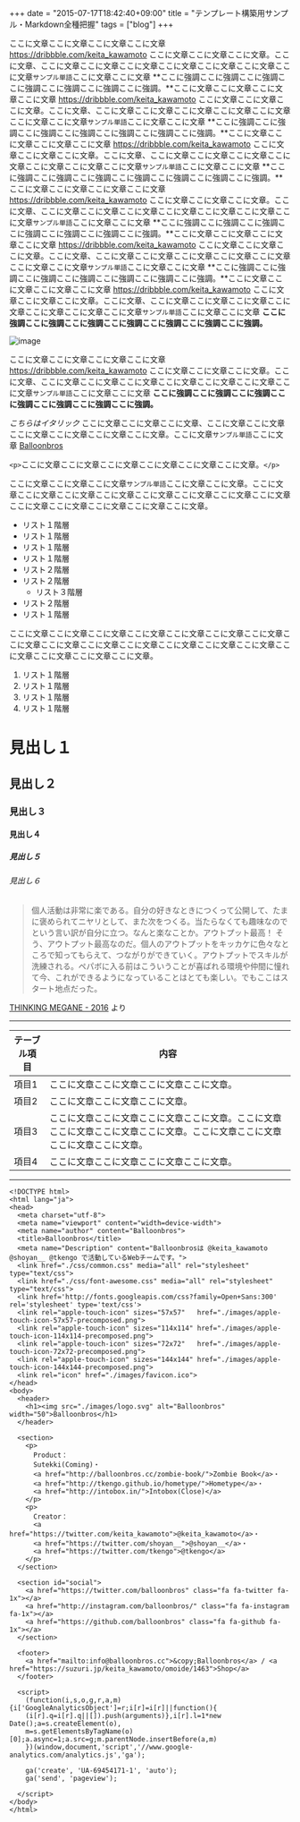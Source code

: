 +++
date = "2015-07-17T18:42:40+09:00"
title = "テンプレート構築用サンプル・Markdown全種把握"
tags = ["blog"]
+++

ここに文章ここに文章ここに文章ここに文章 https://dribbble.com/keita_kawamoto ここに文章ここに文章ここに文章。ここに文章、ここに文章ここに文章ここに文章ここに文章ここに文章ここに文章ここに文章`サンプル単語`ここに文章ここに文章 **ここに強調ここに強調ここに強調ここに強調ここに強調ここに強調ここに強調。**ここに文章ここに文章ここに文章ここに文章 https://dribbble.com/keita_kawamoto ここに文章ここに文章ここに文章。ここに文章、ここに文章ここに文章ここに文章ここに文章ここに文章ここに文章ここに文章`サンプル単語`ここに文章ここに文章 **ここに強調ここに強調ここに強調ここに強調ここに強調ここに強調ここに強調。**ここに文章ここに文章ここに文章ここに文章 https://dribbble.com/keita_kawamoto ここに文章ここに文章ここに文章。ここに文章、ここに文章ここに文章ここに文章ここに文章ここに文章ここに文章ここに文章`サンプル単語`ここに文章ここに文章 **ここに強調ここに強調ここに強調ここに強調ここに強調ここに強調ここに強調。**ここに文章ここに文章ここに文章ここに文章 https://dribbble.com/keita_kawamoto ここに文章ここに文章ここに文章。ここに文章、ここに文章ここに文章ここに文章ここに文章ここに文章ここに文章ここに文章`サンプル単語`ここに文章ここに文章 **ここに強調ここに強調ここに強調ここに強調ここに強調ここに強調ここに強調。**ここに文章ここに文章ここに文章ここに文章 https://dribbble.com/keita_kawamoto ここに文章ここに文章ここに文章。ここに文章、ここに文章ここに文章ここに文章ここに文章ここに文章ここに文章ここに文章`サンプル単語`ここに文章ここに文章 **ここに強調ここに強調ここに強調ここに強調ここに強調ここに強調ここに強調。**ここに文章ここに文章ここに文章ここに文章 https://dribbble.com/keita_kawamoto ここに文章ここに文章ここに文章。ここに文章、ここに文章ここに文章ここに文章ここに文章ここに文章ここに文章ここに文章`サンプル単語`ここに文章ここに文章 **ここに強調ここに強調ここに強調ここに強調ここに強調ここに強調ここに強調。**

![image](https://cloud.githubusercontent.com/assets/1661325/14057389/318a6338-f341-11e5-9fe5-7e37ac3cd1cf.png)

ここに文章ここに文章ここに文章ここに文章 https://dribbble.com/keita_kawamoto ここに文章ここに文章ここに文章。ここに文章、ここに文章ここに文章ここに文章ここに文章ここに文章ここに文章ここに文章`サンプル単語`ここに文章ここに文章 **ここに強調ここに強調ここに強調ここに強調ここに強調ここに強調ここに強調。**

*こちらはイタリック* ここに文章ここに文章ここに文章、ここに文章ここに文章ここに文章ここに文章ここに文章ここに文章。ここに文章`サンプル単語`ここに文章 [Balloonbros](http://balloonbros.cc/)

`<p>`ここに文章ここに文章ここに文章ここに文章ここに文章ここに文章。`</p>`

ここに文章ここに文章ここに文章`サンプル単語`ここに文章ここに文章。ここに文章ここに文章ここに文章ここに文章ここに文章ここに文章ここに文章ここに文章ここに文章ここに文章ここに文章ここに文章ここに文章。

- リスト１階層
- リスト１階層
- リスト１階層
- リスト１階層
 - リスト２階層
 - リスト２階層
   * リスト３階層
 - リスト２階層
- リスト１階層

ここに文章ここに文章ここに文章ここに文章ここに文章ここに文章ここに文章ここに文章ここに文章ここに文章ここに文章ここに文章ここに文章ここに文章ここに文章ここに文章ここに文章ここに文章。

1. リスト１階層
1. リスト１階層
1. リスト１階層
1. リスト１階層

# 見出し１

## 見出し２

### 見出し３

#### 見出し４

##### 見出し５

###### 見出し６

> 個人活動は非常に楽である。自分の好きなときにつくって公開して、たまに褒められてニヤリとして、また次をつくる。当たらなくても趣味なのでという言い訳が自分に立つ。なんと楽なことか。アウトプット最高！
> そう、アウトプット最高なのだ。個人のアウトプットをキッカケに色々なところで知ってもらえて、つながりができていく。アウトプットでスキルが洗練される。ペパボに入る前はこういうことが喜ばれる環境や仲間に憧れて今、これができるようになっていることはとても楽しい。でもここはスタート地点だった。

[THINKING MEGANE - 2016](http://blog.monochromegane.com/blog/2016/01/01/2016/) より

---

テーブル項目|内容
---|---
項目1|ここに文章ここに文章ここに文章ここに文章。
項目2|ここに文章ここに文章ここに文章。
項目3|ここに文章ここに文章ここに文章ここに文章。ここに文章ここに文章ここに文章ここに文章。ここに文章ここに文章ここに文章ここに文章。
項目4|ここに文章ここに文章ここに文章ここに文章。

---

```
<!DOCTYPE html>
<html lang="ja">
<head>
  <meta charset="utf-8">
  <meta name="viewport" content="width=device-width">
  <meta name="author" content="Balloonbros">
  <title>Balloonbros</title>
  <meta name="Description" content="Balloonbrosは @keita_kawamoto @shoyan__ @tkengo で活動しているWebチームです。">
  <link href="./css/common.css" media="all" rel="stylesheet" type="text/css">
  <link href="./css/font-awesome.css" media="all" rel="stylesheet" type="text/css">
  <link href='http://fonts.googleapis.com/css?family=Open+Sans:300' rel='stylesheet' type='text/css'>
  <link rel="apple-touch-icon" sizes="57x57"   href="./images/apple-touch-icon-57x57-precomposed.png">
  <link rel="apple-touch-icon" sizes="114x114" href="./images/apple-touch-icon-114x114-precomposed.png">
  <link rel="apple-touch-icon" sizes="72x72"   href="./images/apple-touch-icon-72x72-precomposed.png">
  <link rel="apple-touch-icon" sizes="144x144" href="./images/apple-touch-icon-144x144-precomposed.png">
  <link rel="icon" href="./images/favicon.ico">
</head>
<body>
  <header>
    <h1><img src="./images/logo.svg" alt="Balloonbros" width="50">Balloonbros</h1>
  </header>

  <section>
    <p>
      Product：
      Sutekki(Coming)・
      <a href="http://balloonbros.cc/zombie-book/">Zombie Book</a>・
      <a href="http://tkengo.github.io/hometype/">Hometype</a>・
      <a href="http://intobox.in/">Intobox(Close)</a>
    </p>
    <p>
      Creator：
      <a href="https://twitter.com/keita_kawamoto">@keita_kawamoto</a>・
      <a href="https://twitter.com/shoyan__">@shoyan__</a>・
      <a href="https://twitter.com/tkengo">@tkengo</a>
    </p>
  </section>

  <section id="social">
    <a href="https://twitter.com/balloonbros" class="fa fa-twitter fa-1x"></a>
    <a href="http://instagram.com/balloonbros/" class="fa fa-instagram fa-1x"></a>
    <a href="https://github.com/balloonbros" class="fa fa-github fa-1x"></a>
  </section>

  <footer>
    <a href="mailto:info@balloonbros.cc">&copy;Balloonbros</a> / <a href="https://suzuri.jp/keita_kawamoto/omoide/1463">Shop</a>
  </footer>

  <script>
    (function(i,s,o,g,r,a,m){i['GoogleAnalyticsObject']=r;i[r]=i[r]||function(){
    (i[r].q=i[r].q||[]).push(arguments)},i[r].l=1*new Date();a=s.createElement(o),
    m=s.getElementsByTagName(o)[0];a.async=1;a.src=g;m.parentNode.insertBefore(a,m)
    })(window,document,'script','//www.google-analytics.com/analytics.js','ga');

    ga('create', 'UA-69454171-1', 'auto');
    ga('send', 'pageview');

  </script>
</body>
</html>
```

